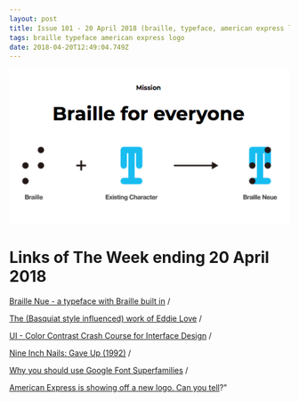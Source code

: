 ```yaml
---
layout: post
title: Issue 101 - 20 April 2018 (braille, typeface, american express logo)
tags: braille typeface american express logo
date: 2018-04-20T12:49:04.749Z
---
```

![Braille Nue](/assets/uploads/issue-101.png "Braille Nue")

# Links of The Week ending 20 April 2018

<a href="http://brailleneue.com/"  target="_blank">Braille Nue - a typeface with Braille built in</a> / 

<a href="https://www.instagram.com/forthouston/?hl=en"  target="_blank">The (Basquiat style influenced) work of Eddie Love</a> / 

<a href="https://medium.com/@mds/color-contrast-crash-course-for-interface-design-a69c987abe1b" target="_blank">UI - Color Contrast Crash Course for Interface Design</a> / 

<a href="https://www.youtube.com/watch?v=yVpw1SwJRBI" target="_blank">Nine Inch Nails: Gave Up (1992)</a> / 

<a href="https://medium.freecodecamp.org/low-hanging-design-fruit-why-you-should-use-google-font-superfamilies-1dae04b2fc50" target="_blank">Why you should use Google Font Superfamilies</a> / 

<a href="https://www.invisionapp.com/blog/american-express-logo" target="_blank">American Express is showing off a new logo. Can you tell</a>?"